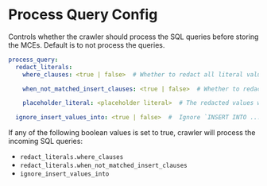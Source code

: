 # Process Query Config

Controls whether the crawler should process the SQL queries before storing the MCEs. Default is to not process the queries.

```yaml
process_query:
  redact_literals:
    where_clauses: <true | false>  # Whether to redact all literal values in WHERE clauses. Default is `false`.

    when_not_matched_insert_clauses: <true | false>  # Whether to redact literal values in WHEN NOT MATCHED INSERT clauses. If set to `True`, all literal values will be redacted to a predefined string value. Default is `false`.

    placeholder_literal: <placeholder literal>  # The redacted values will be replaced by this placeholder string. Default is '<REDACTED>'.

  ignore_insert_values_into: <true | false>  #  Ignore `INSERT INTO ... VALUES` expressions. These expressions don't have any lineage information, and are often very large in size. Default is `false`.
```

If any of the following boolean values is set to true, crawler will process the incoming SQL queries:

- `redact_literals.where_clauses`
- `redact_literals.when_not_matched_insert_clauses`
- `ignore_insert_values_into`
